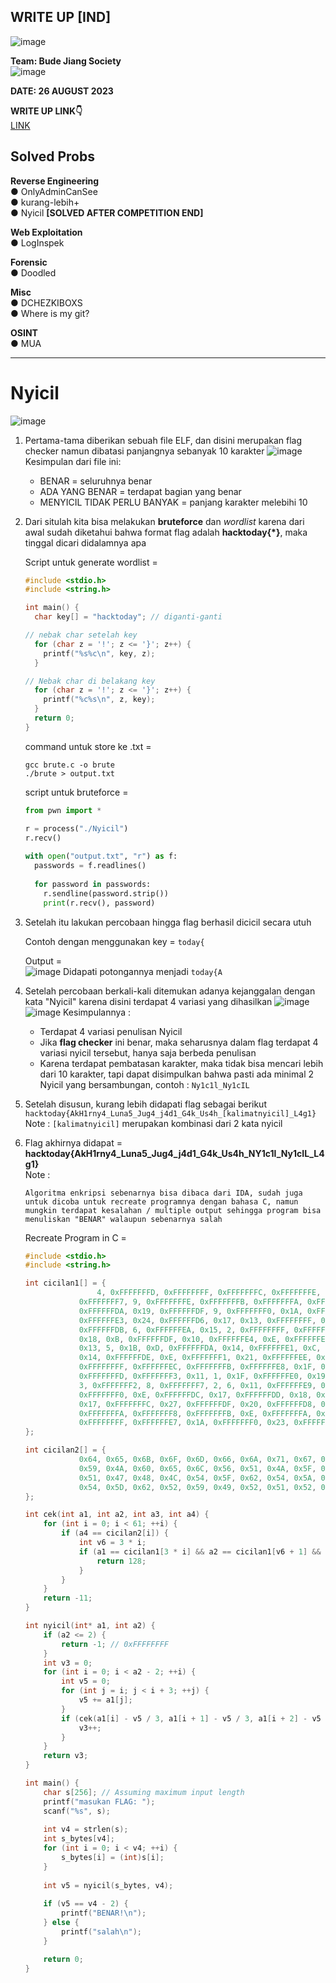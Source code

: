 ## WRITE UP [IND]  
![image](https://github.com/PlasmaRing/CTF-WRITE-UP/assets/92077284/9fc7baf4-a2f2-4f82-afff-b067f8cecef9)  

**Team: Bude Jiang Society**  
![image](https://github.com/PlasmaRing/CTF-WRITE-UP/assets/92077284/5b8b28b9-bda7-456f-8a72-633ec2c56667)

**DATE: 26 AUGUST 2023**  

**WRITE UP LINK👇**  
[LINK](https://github.com/PlasmaRing/CTF-WRITE-UP/blob/6f14c90b1582c14a5b1b0c8baa67b0404744b938/HackToday%202023/FILE/WRITE%20UP%20HackToday%202023.pdf)

## Solved Probs

**Reverse Engineering**  
● OnlyAdminCanSee  
● kurang-lebih+  
● Nyicil **[SOLVED AFTER COMPETITION END]**  
  
**Web Exploitation**  
● LogInspek 

**Forensic**  
● Doodled  

**Misc**  
● DCHEZKIBOXS  
● Where is my git?  

**OSINT**  
● MUA    

---
# Nyicil
![image](https://github.com/PlasmaRing/CTF-WRITE-UP/assets/92077284/5e28f78b-af96-4042-bd2e-74dca99030cc)  
1. Pertama-tama diberikan sebuah file ELF, dan disini merupakan flag checker namun dibatasi panjangnya sebanyak 10 karakter
   ![image](https://github.com/PlasmaRing/CTF-WRITE-UP/assets/92077284/d6fc6262-8e7e-491e-a79b-9d9ea0a4b576)  
   Kesimpulan dari file ini:  
   * BENAR = seluruhnya benar  
   * ADA YANG BENAR = terdapat bagian yang benar  
   * MENYICIL TIDAK PERLU BANYAK = panjang karakter melebihi 10  
2. Dari situlah kita bisa melakukan **bruteforce** dan _wordlist_ karena dari awal sudah diketahui bahwa format flag adalah **hacktoday{*}**, maka tinggal dicari didalamnya apa

   Script untuk generate wordlist =
   ```c
   #include <stdio.h>
   #include <string.h>
   
   int main() {
     char key[] = "hacktoday"; // diganti-ganti
   
   // nebak char setelah key
     for (char z = '!'; z <= '}'; z++) {
       printf("%s%c\n", key, z);
     }
   
   // Nebak char di belakang key
     for (char z = '!'; z <= '}'; z++) {
       printf("%c%s\n", z, key);
     }
     return 0;
   }
   ```
   command untuk store ke .txt =  
   ```
   gcc brute.c -o brute
   ./brute > output.txt
   ```

   script untuk bruteforce =
   ```py
   from pwn import *
   
   r = process("./Nyicil")
   r.recv()
            
   with open("output.txt", "r") as f:
     passwords = f.readlines()
                
     for password in passwords:
       r.sendline(password.strip())
       print(r.recv(), password)   
   ```
    
3. Setelah itu lakukan percobaan hingga flag berhasil dicicil secara utuh

   Contoh dengan menggunakan key = `today{`

   Output =  
   ![image](https://github.com/PlasmaRing/CTF-WRITE-UP/assets/92077284/1424d49f-b9de-40ee-9b0e-1bc4147517ed)
   Didapati potongannya menjadi `today{A`
4. Setelah percobaan berkali-kali ditemukan adanya kejanggalan dengan kata "Nyicil" karena disini terdapat 4 variasi yang dihasilkan
   ![image](https://github.com/PlasmaRing/CTF-WRITE-UP/assets/92077284/a26f8dc0-44fa-403a-8dfb-724f325fdba7)
   ![image](https://github.com/PlasmaRing/CTF-WRITE-UP/assets/92077284/05384229-6fe8-4bc3-a805-8f685ee2e6e9)
   Kesimpulannya :  
   * Terdapat 4 variasi penulisan Nyicil
   * Jika **flag checker** ini benar, maka seharusnya dalam flag terdapat 4 variasi nyicil tersebut, hanya saja berbeda penulisan
   * Karena terdapat pembatasan karakter, maka tidak bisa mencari lebih dari 10 karakter, tapi dapat disimpulkan bahwa pasti ada minimal 2 Nyicil yang bersambungan, contoh : `Ny1c1l_Ny1cIL`
6. Setelah disusun, kurang lebih didapati flag sebagai berikut `hacktoday{AkH1rny4_Luna5_Jug4_j4d1_G4k_Us4h_[kalimatnyicil]_L4g1}`
   Note : `[kalimatnyicil]` merupakan kombinasi dari 2 kata nyicil
7. Flag akhirnya didapat = **hacktoday{AkH1rny4_Luna5_Jug4_j4d1_G4k_Us4h_NY1c1l_Ny1cIL_L4g1}**  
   Note :
   ```
   Algoritma enkripsi sebenarnya bisa dibaca dari IDA, sudah juga untuk dicoba untuk recreate programnya dengan bahasa C, namun mungkin terdapat kesalahan / multiple output sehingga program bisa menuliskan "BENAR" walaupun sebenarnya salah
   ```

   Recreate Program in C =
    ```c
    #include <stdio.h>
    #include <string.h>
    
    int cicilan1[] = {
                    4, 0xFFFFFFFD, 0xFFFFFFFF, 0xFFFFFFFC, 0xFFFFFFFE, 6, 0xFFFFFFF8, 0, 9, 0xFFFFFFFC, 5, 0, 7, 2,
                0xFFFFFFF7, 9, 0xFFFFFFFE, 0xFFFFFFFB, 0xFFFFFFFA, 0xFFFFFFF7, 0xF, 0xFFFFFFF0, 8, 0xA, 0x12, 0x14,
                0xFFFFFFDA, 0x19, 0xFFFFFFDF, 9, 0xFFFFFFF0, 0x1A, 0xFFFFFFF7, 0x1F, 0xFFFFFFFC, 0xFFFFFFE5, 0xFFFFFFFA,
                0xFFFFFFE3, 0x24, 0xFFFFFFD6, 0x17, 0x13, 0xFFFFFFFF, 0xFFFFFFFB, 6, 0x10, 0x1B, 0xFFFFFFD6, 0x20,
                0xFFFFFFDB, 6, 0xFFFFFFEA, 0x15, 2, 0xFFFFFFFF, 0xFFFFFFEC, 0x15, 0xFFFFFFE7, 0x10, 9, 9, 2, 0xFFFFFFF5,
                0x18, 0xB, 0xFFFFFFDF, 0x10, 0xFFFFFFE4, 0xE, 0xFFFFFFEB, 0x15, 2, 2, 0xFFFFFFEB, 0x16, 0xFFFFFFE8,
                0x13, 5, 0x1B, 0xD, 0xFFFFFFDA, 0x14, 0xFFFFFFE1, 0xC, 0xFFFFFFE0, 0xB, 0x16, 0xB, 0x16, 0xFFFFFFE0,
                0x14, 0xFFFFFFDE, 0xE, 0xFFFFFFF1, 0x21, 0xFFFFFFEE, 0x13, 0xFFFFFFE0, 0xE, 0xFFFFFFEA, 0x18, 0, 0x17,
                0xFFFFFFFF, 0xFFFFFFEC, 0xFFFFFFFB, 0xFFFFFFE8, 0x1F, 0xFFFFFFE0, 0x17, 0xB, 0xC, 0, 0xFFFFFFF6,
                0xFFFFFFFD, 0xFFFFFFF3, 0x11, 1, 0x1F, 0xFFFFFFE0, 0x19, 0xFFFFFFDA, 0xE, 0xFFFFFFE1, 0x15, 0xC, 0xC,
                3, 0xFFFFFFF2, 8, 0xFFFFFFF7, 2, 6, 0x11, 0xFFFFFFE9, 0xA, 0xFFFFFFE2, 0x14, 0xFFFFFFF0, 0x22,
                0xFFFFFFF0, 0xE, 0xFFFFFFDC, 0x17, 0xFFFFFFDD, 0x18, 0xB, 0xF, 2, 0xFFFFFFF1, 0xFFFFFFFD, 0xFFFFFFEC,
                0x17, 0xFFFFFFFC, 0x27, 0xFFFFFFDF, 0x20, 0xFFFFFFD8, 0xA, 0xFFFFFFE8, 0x1A, 0, 0x11, 0xFFFFFFF7,
                0xFFFFFFFA, 0xFFFFFFF8, 0xFFFFFFFB, 0xE, 0xFFFFFFFA, 0xD, 0xFFFFFFFA, 0x15, 2, 0xFFFFFFEA,
                0xFFFFFFFF, 0xFFFFFFE7, 0x1A, 0xFFFFFFF0, 0x23, 0xFFFFFFED, 0xB, 0xFFFFFFD5, 0x21, 0
    };
    
    int cicilan2[] = {
                0x64, 0x65, 0x6B, 0x6F, 0x6D, 0x66, 0x6A, 0x71, 0x67, 0x62, 0x51, 0x4C, 0x4E, 0x5B, 0x73, 0x5E,
                0x59, 0x4A, 0x60, 0x65, 0x6C, 0x56, 0x51, 0x4A, 0x5F, 0x62, 0x5A, 0x53, 0x54, 0x54, 0x56, 0x43,
                0x51, 0x47, 0x48, 0x4C, 0x54, 0x5F, 0x62, 0x54, 0x5A, 0x53, 0x5C, 0x57, 0x48, 0x4F, 0x41, 0x55,
                0x54, 0x5D, 0x62, 0x52, 0x59, 0x49, 0x52, 0x51, 0x52, 0x4A, 0x4D, 0x44, 0x5C
    };
    
    int cek(int a1, int a2, int a3, int a4) {
        for (int i = 0; i < 61; ++i) {
            if (a4 == cicilan2[i]) {
                int v6 = 3 * i;
                if (a1 == cicilan1[3 * i] && a2 == cicilan1[v6 + 1] && a3 == cicilan1[v6 + 2]) {
                    return 128;
                }
            }
        }
        return -11;
    }
    
    int nyicil(int* a1, int a2) {
        if (a2 <= 2) {
            return -1; // 0xFFFFFFFF
        }
        int v3 = 0;
        for (int i = 0; i < a2 - 2; ++i) {
            int v5 = 0;
            for (int j = i; j < i + 3; ++j) {
                v5 += a1[j];
            }
            if (cek(a1[i] - v5 / 3, a1[i + 1] - v5 / 3, a1[i + 2] - v5 / 3, v5 / 3) == 128) {
                v3++;
            }
        }
        return v3;
    }
    
    int main() {
        char s[256]; // Assuming maximum input length
        printf("masukan FLAG: ");
        scanf("%s", s);
        
        int v4 = strlen(s);
        int s_bytes[v4];
        for (int i = 0; i < v4; ++i) {
            s_bytes[i] = (int)s[i];
        }
        
        int v5 = nyicil(s_bytes, v4);
        
        if (v5 == v4 - 2) {
            printf("BENAR!\n");
        } else {
            printf("salah\n");
        }
    
        return 0;
    }
    
    ```
